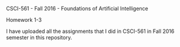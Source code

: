CSCI-561	- Fall	2016	- Foundations	of	Artificial	Intelligence

Homework	1-3

I have uploaded all the assignments that I did in CSCI-561 in Fall 2016 semester in this repository.
